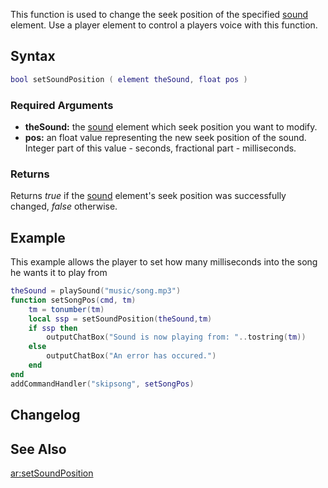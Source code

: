 This function is used to change the seek position of the specified [sound](/docs/sound.md "wikilink") element. Use a player element to control a players voice with this function.

Syntax
------

``` lua
bool setSoundPosition ( element theSound, float pos )
```

### Required Arguments

-   **theSound:** the [sound](/docs/sound.md "wikilink") element which seek position you want to modify.
-   **pos:** an float value representing the new seek position of the sound. Integer part of this value - seconds, fractional part - milliseconds.

### Returns

Returns *true* if the [sound](/docs/sound.md "wikilink") element's seek position was successfully changed, *false* otherwise.

Example
-------

This example allows the player to set how many milliseconds into the song he wants it to play from

``` lua
theSound = playSound("music/song.mp3")
function setSongPos(cmd, tm)
    tm = tonumber(tm)
    local ssp = setSoundPosition(theSound,tm)
    if ssp then
        outputChatBox("Sound is now playing from: "..tostring(tm))
    else
        outputChatBox("An error has occured.")
    end
end
addCommandHandler("skipsong", setSongPos)
```

Changelog
---------

See Also
--------

[ar:setSoundPosition](/docs/ar-setsoundposition.md "wikilink")
